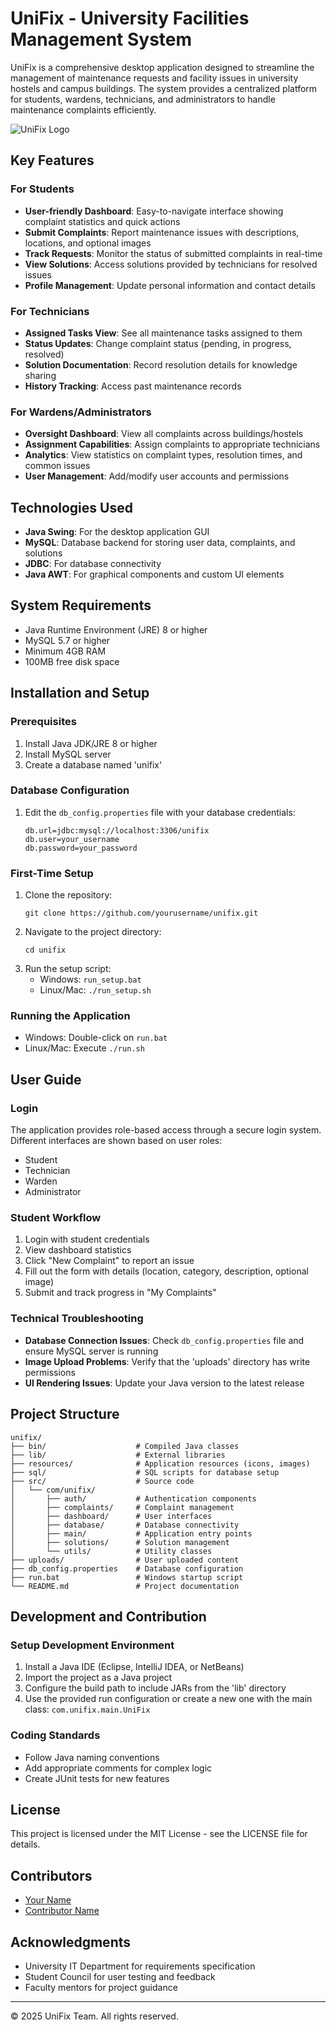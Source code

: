# UniFix - University Facilities Management System

UniFix is a comprehensive desktop application designed to streamline the management of maintenance requests and facility issues in university hostels and campus buildings. The system provides a centralized platform for students, wardens, technicians, and administrators to handle maintenance complaints efficiently.

![UniFix Logo](resources/icons/logo.png)

## Key Features

### For Students
- **User-friendly Dashboard**: Easy-to-navigate interface showing complaint statistics and quick actions
- **Submit Complaints**: Report maintenance issues with descriptions, locations, and optional images
- **Track Requests**: Monitor the status of submitted complaints in real-time
- **View Solutions**: Access solutions provided by technicians for resolved issues
- **Profile Management**: Update personal information and contact details

### For Technicians
- **Assigned Tasks View**: See all maintenance tasks assigned to them
- **Status Updates**: Change complaint status (pending, in progress, resolved)
- **Solution Documentation**: Record resolution details for knowledge sharing
- **History Tracking**: Access past maintenance records

### For Wardens/Administrators
- **Oversight Dashboard**: View all complaints across buildings/hostels
- **Assignment Capabilities**: Assign complaints to appropriate technicians
- **Analytics**: View statistics on complaint types, resolution times, and common issues
- **User Management**: Add/modify user accounts and permissions

## Technologies Used
- **Java Swing**: For the desktop application GUI
- **MySQL**: Database backend for storing user data, complaints, and solutions
- **JDBC**: For database connectivity
- **Java AWT**: For graphical components and custom UI elements

## System Requirements
- Java Runtime Environment (JRE) 8 or higher
- MySQL 5.7 or higher
- Minimum 4GB RAM
- 100MB free disk space

## Installation and Setup

### Prerequisites
1. Install Java JDK/JRE 8 or higher
2. Install MySQL server
3. Create a database named 'unifix'

### Database Configuration
1. Edit the `db_config.properties` file with your database credentials:
   ```
   db.url=jdbc:mysql://localhost:3306/unifix
   db.user=your_username
   db.password=your_password
   ```

### First-Time Setup
1. Clone the repository:
   ```
   git clone https://github.com/yourusername/unifix.git
   ```
2. Navigate to the project directory:
   ```
   cd unifix
   ```
3. Run the setup script:
   - Windows: `run_setup.bat`
   - Linux/Mac: `./run_setup.sh`

### Running the Application
- Windows: Double-click on `run.bat`
- Linux/Mac: Execute `./run.sh`

## User Guide

### Login
The application provides role-based access through a secure login system. Different interfaces are shown based on user roles:
- Student
- Technician
- Warden
- Administrator

### Student Workflow
1. Login with student credentials
2. View dashboard statistics
3. Click "New Complaint" to report an issue
4. Fill out the form with details (location, category, description, optional image)
5. Submit and track progress in "My Complaints"

### Technical Troubleshooting
- **Database Connection Issues**: Check `db_config.properties` file and ensure MySQL server is running
- **Image Upload Problems**: Verify that the 'uploads' directory has write permissions
- **UI Rendering Issues**: Update your Java version to the latest release

## Project Structure
```
unifix/
├── bin/                    # Compiled Java classes
├── lib/                    # External libraries
├── resources/              # Application resources (icons, images)
├── sql/                    # SQL scripts for database setup
├── src/                    # Source code
│   └── com/unifix/
│       ├── auth/           # Authentication components
│       ├── complaints/     # Complaint management
│       ├── dashboard/      # User interfaces
│       ├── database/       # Database connectivity
│       ├── main/           # Application entry points
│       ├── solutions/      # Solution management
│       └── utils/          # Utility classes
├── uploads/                # User uploaded content
├── db_config.properties    # Database configuration
├── run.bat                 # Windows startup script
└── README.md               # Project documentation
```

## Development and Contribution

### Setup Development Environment
1. Install a Java IDE (Eclipse, IntelliJ IDEA, or NetBeans)
2. Import the project as a Java project
3. Configure the build path to include JARs from the 'lib' directory
4. Use the provided run configuration or create a new one with the main class: `com.unifix.main.UniFix`

### Coding Standards
- Follow Java naming conventions
- Add appropriate comments for complex logic
- Create JUnit tests for new features

## License
This project is licensed under the MIT License - see the LICENSE file for details.

## Contributors
- [Your Name](https://github.com/yourusername)
- [Contributor Name](https://github.com/contributorname)

## Acknowledgments
- University IT Department for requirements specification
- Student Council for user testing and feedback
- Faculty mentors for project guidance

---

© 2025 UniFix Team. All rights reserved.
